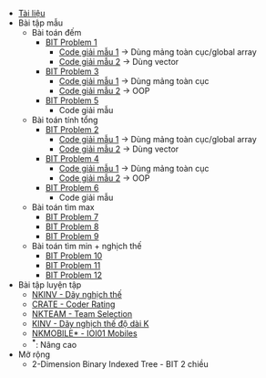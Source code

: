 * [Tài liệu](https://drive.google.com/file/d/1mCPZ3_Ggj-FT-U1oIfXT1dxKgcrBcCxG/view?usp=sharing)
* Bài tập mẫu
    * Bài toán đếm
        * [BIT Problem 1](https://github.com/thptbadiem-tutor/Tutoring-2020/blob/master/Binary_indexed_tree/BIT1.md)
            * [Code giải mẫu 1](https://github.com/thptbadiem-tutor/Tutoring-2020/blob/master/Binary_indexed_tree/binary-indexed-tree-1a.cpp) &rarr; Dùng mảng toàn cục/global array
            * [Code giải mẫu 2](https://github.com/thptbadiem-tutor/Tutoring-2020/blob/master/Binary_indexed_tree/binary-indexed-tree-1b.cpp) &rarr; Dùng vector
        * [BIT Problem 3](https://github.com/thptbadiem-tutor/Tutoring-2020/blob/master/Binary_indexed_tree/BIT3.md)
            * [Code giải mẫu 1](https://github.com/thptbadiem-tutor/Tutoring-2020/blob/master/Binary_indexed_tree/binary-indexed-tree-3.cpp) &rarr; Dùng mảng toàn cục
            * [Code giải mẫu 2](https://github.com/thptbadiem-tutor/Tutoring-2020/blob/master/Binary_indexed_tree/binary-indexed-tree-3-oop.cpp) &rarr; OOP 
        * [BIT Problem 5](https://github.com/thptbadiem-tutor/Tutoring-2020/blob/master/Binary_indexed_tree/BIT5.md)
            * Code giải mẫu
    * Bài toán tính tổng
        * [BIT Problem 2](https://github.com/thptbadiem-tutor/Tutoring-2020/blob/master/Binary_indexed_tree/BIT2.md)
            * [Code giải mẫu 1](https://github.com/thptbadiem-tutor/Tutoring-2020/blob/master/Binary_indexed_tree/binary-indexed-tree-2a.cpp) &rarr; Dùng mảng toàn cục/global array
            * [Code giải mẫu 2](https://github.com/thptbadiem-tutor/Tutoring-2020/blob/master/Binary_indexed_tree/binary-indexed-tree-2b.cpp) &rarr; Dùng vector
        * [BIT Problem 4](https://github.com/thptbadiem-tutor/Tutoring-2020/blob/master/Binary_indexed_tree/BIT4.md)
            * [Code giải mẫu 1](https://github.com/thptbadiem-tutor/Tutoring-2020/blob/master/Binary_indexed_tree/binary-indexed-tree-4.cpp) &rarr; Dùng mảng toàn cục
            * [Code giải mẫu 2](https://github.com/thptbadiem-tutor/Tutoring-2020/blob/master/Binary_indexed_tree/binary-indexed-tree-4-oop.cpp) &rarr; OOP 
        * [BIT Problem 6](https://github.com/thptbadiem-tutor/Tutoring-2020/blob/master/Binary_indexed_tree/BIT6.md)
            * Code giải mẫu
    * Bài toán tìm max
        * [BIT Problem 7](https://github.com/thptbadiem-tutor/Tutoring-2020/blob/master/Binary_indexed_tree/BIT7.md)
        * [BIT Problem 8](https://github.com/thptbadiem-tutor/Tutoring-2020/blob/master/Binary_indexed_tree/BIT8.md)
        * [BIT Problem 9](https://github.com/thptbadiem-tutor/Tutoring-2020/blob/master/Binary_indexed_tree/BIT9.md)
    * Bài toán tìm min + nghịch thế
        * [BIT Problem 10](https://github.com/thptbadiem-tutor/Tutoring-2020/blob/master/Binary_indexed_tree/BIT10.md)
        * [BIT Problem 11](https://github.com/thptbadiem-tutor/Tutoring-2020/blob/master/Binary_indexed_tree/BIT11.md)
        * [BIT Problem 12](https://github.com/thptbadiem-tutor/Tutoring-2020/blob/master/Binary_indexed_tree/BIT12.md)
* Bài tập luyện tập
    * [NKINV - Dãy nghịch thế](https://codeforces.com/group/FLVn1Sc504/contest/274824/problem/F)
    * [CRATE - Coder Rating](https://codeforces.com/group/FLVn1Sc504/contest/274487/problem/R)
    * [NKTEAM - Team Selection](https://codeforces.com/group/FLVn1Sc504/contest/274825/problem/U)
    * [KINV - Dãy nghịch thế độ dài K](https://codeforces.com/group/FLVn1Sc504/contest/274496/problem/O)
    * [NKMOBILE* - IOI01 Mobiles](https://codeforces.com/group/FLVn1Sc504/contest/274824/problem/T)
    * <sup><b>*</b></sup>: Nâng cao
* Mở rộng
    * 2-Dimension Binary Indexed Tree - BIT 2 chiều
